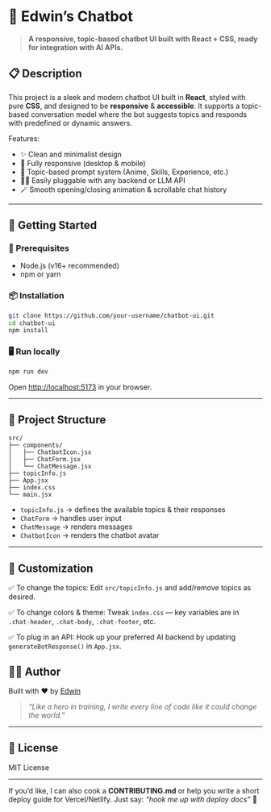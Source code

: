 # 🤖 Edwin’s Chatbot

> **A responsive, topic-based chatbot UI built with React + CSS, ready for integration with AI APIs.**


## 📋 Description

This project is a sleek and modern chatbot UI built in **React**, styled with pure **CSS**, and designed to be **responsive** & **accessible**.
It supports a topic-based conversation model where the bot suggests topics and responds with predefined or dynamic answers.

Features:

* ✨ Clean and minimalist design
* 📱 Fully responsive (desktop & mobile)
* 🤝 Topic-based prompt system (Anime, Skills, Experience, etc.)
* 🧑‍💻 Easily pluggable with any backend or LLM API
* 🪄 Smooth opening/closing animation & scrollable chat history

---

## 🚀 Getting Started

### 🔧 Prerequisites

* Node.js (v16+ recommended)
* npm or yarn

### 📦 Installation

```bash
git clone https://github.com/your-username/chatbot-ui.git
cd chatbot-ui
npm install
```

### 🖥️ Run locally

```bash
npm run dev
```

Open [http://localhost:5173](http://localhost:5173) in your browser.

---

## 🧰 Project Structure

```
src/
├── components/
│   ├── ChatbotIcon.jsx
│   ├── ChatForm.jsx
│   └── ChatMessage.jsx
├── topicInfo.js
├── App.jsx
├── index.css
└── main.jsx
```

* `topicInfo.js` → defines the available topics & their responses
* `ChatForm` → handles user input
* `ChatMessage` → renders messages
* `ChatbotIcon` → renders the chatbot avatar

---

## 🎨 Customization

✅ To change the topics:
Edit `src/topicInfo.js` and add/remove topics as desired.

✅ To change colors & theme:
Tweak `index.css` — key variables are in `.chat-header`, `.chat-body`, `.chat-footer`, etc.

✅ To plug in an API:
Hook up your preferred AI backend by updating `generateBotResponse()` in `App.jsx`.


## 👨‍💻 Author

Built with ❤️ by [Edwin](https://github.com/Programer-Ed)

> *“Like a hero in training, I write every line of code like it could change the world.”*

---

## 🪪 License

MIT License

---

If you’d like, I can also cook a **CONTRIBUTING.md** or help you write a short deploy guide for Vercel/Netlify.
Just say: *“hook me up with deploy docs”* 🚀
